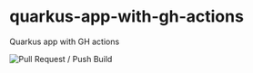 # quarkus-app-with-gh-actions
Quarkus app with GH actions

![Pull Request / Push Build](https://github.com/rsvoboda/quarkus-app-with-gh-actions/workflows/Pull%20Request%20/%20Push%20Build/badge.svg)